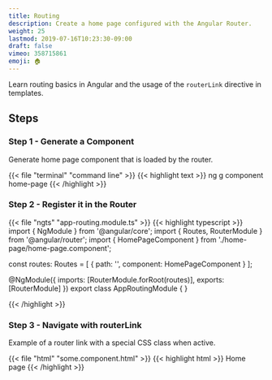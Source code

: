 ```yaml
---
title: Routing
description: Create a home page configured with the Angular Router. 
weight: 25
lastmod: 2019-07-16T10:23:30-09:00
draft: false
vimeo: 358715861
emoji: 🏠
---
```


Learn routing basics in Angular and the usage of the `routerLink` directive in templates. 

## Steps

### Step 1 - Generate a Component

Generate home page component that is loaded by the router. 

{{< file "terminal" "command line" >}}
{{< highlight text >}}
ng g component home-page
{{< /highlight >}}

### Step 2 - Register it in the Router

{{< file "ngts" "app-routing.module.ts" >}}
{{< highlight typescript >}}
import { NgModule } from '@angular/core';
import { Routes, RouterModule } from '@angular/router';
import { HomePageComponent } from './home-page/home-page.component';


const routes: Routes = [
  { path: '', component: HomePageComponent }
];

@NgModule({
  imports: [RouterModule.forRoot(routes)],
  exports: [RouterModule]
})
export class AppRoutingModule { }

{{< /highlight >}}

### Step 3 - Navigate with routerLink

Example of a router link with a special CSS class when active. 

{{< file "html" "some.component.html" >}}
{{< highlight html >}}
<a routerLink="/" routerLinkActive="some-css-class">Home page</a>
{{< /highlight >}}